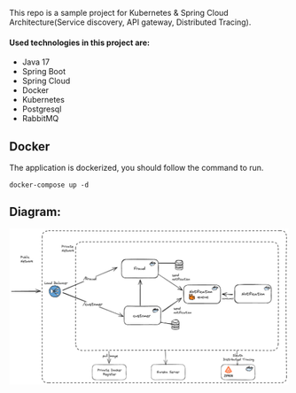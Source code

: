 
This repo is a sample project for Kubernetes & Spring Cloud Architecture(Service discovery, API gateway, Distributed Tracing).

#### Used technologies in this project are:

- Java 17
- Spring Boot 
- Spring Cloud
- Docker
- Kubernetes
- Postgresql
- RabbitMQ


## Docker
The application is dockerized, you should follow the command to run.

```http
docker-compose up -d 
```

## Diagram: 
![diagram](images/diagram.png)

